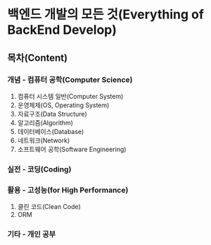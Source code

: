 # 백엔드 개발의 모든 것(Everything of BackEnd Develop)

## 목차(Content)
### 개념 - 컴퓨터 공학(Computer Science)
1. 컴퓨터 시스템 일반(Computer System)
2. 운영체제(OS, Operating System)
3. 자료구조(Data Structure)
4. 알고리즘(Algorithm)
5. 데이터베이스(Database)
6. 네트워크(Network)
7. 소프트웨어 공학(Software Engineering)
### 실전 - 코딩(Coding)

### 활용 - 고성능(for High Performance)
1. 클린 코드(Clean Code)
2. ORM

### 기타 - 개인 공부